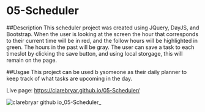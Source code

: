 # 05-Scheduler

##Description 
This scheduler project was created using JQuery, DayJS, and Bootstrap. When the user is looking at the screen the hour that corresponds to their current time will be in red, and the follow hours will be highlighted in green. The hours in the past will be gray. The user can save a task to each timeslot by clicking the save button, and using local storgage, this will remain on the page. 

##Usgae
This project can be used b ysomeone as their daily planner to keep track of what tasks are upcoming in the day. 

Live page: https://clarebryar.github.io/05-Scheduler/

![clarebryar github io_05-Scheduler_](https://user-images.githubusercontent.com/128009509/236325436-c589422e-59bf-4c1d-8bec-4619dd79c5ae.png)
